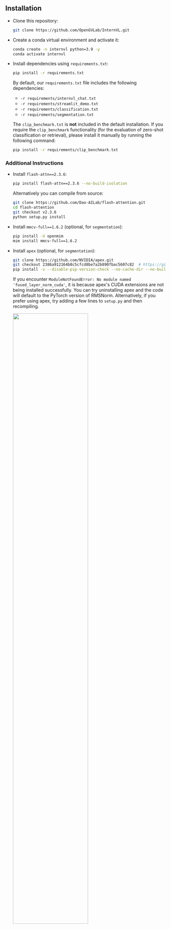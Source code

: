 ## Installation

- Clone this repository:

  ```bash
  git clone https://github.com/OpenGVLab/InternVL.git
  ```

- Create a conda virtual environment and activate it:

  ```bash
  conda create -n internvl python=3.9 -y
  conda activate internvl
  ```

- Install dependencies using `requirements.txt`:

  ```bash
  pip install -r requirements.txt
  ```

  By default, our `requirements.txt` file includes the following dependencies:

  - `-r requirements/internvl_chat.txt`
  - `-r requirements/streamlit_demo.txt`
  - `-r requirements/classification.txt`
  - `-r requirements/segmentation.txt`

  The `clip_benchmark.txt` is **not** included in the default installation. If you require the `clip_benchmark` functionality (for the evaluation of zero-shot classification or retrieval), please install it manually by running the following command:

  ```bash
  pip install -r requirements/clip_benchmark.txt
  ```

### Additional Instructions

- Install `flash-attn==2.3.6`:

  ```bash
  pip install flash-attn==2.3.6 --no-build-isolation
  ```

  Alternatively you can compile from source:

  ```bash
  git clone https://github.com/Dao-AILab/flash-attention.git
  cd flash-attention
  git checkout v2.3.6
  python setup.py install
  ```

- Install `mmcv-full==1.6.2` (optional, for `segmentation`):

  ```bash
  pip install -U openmim
  mim install mmcv-full==1.6.2
  ```

- Install `apex` (optional, for `segmentation`):

  ```bash
  git clone https://github.com/NVIDIA/apex.git
  git checkout 2386a912164b0c5cfcd8be7a2b890fbac5607c82  # https://github.com/NVIDIA/apex/issues/1735
  pip install -v --disable-pip-version-check --no-cache-dir --no-build-isolation --config-settings "--build-option=--cpp_ext" --config-settings "--build-option=--cuda_ext" ./
  ```

  If you encounter `ModuleNotFoundError: No module named 'fused_layer_norm_cuda'`, it is because apex's CUDA extensions are not being installed successfully. You can try uninstalling apex and the code will default to the PyTorch version of RMSNorm. Alternatively, if you prefer using apex, try adding a few lines to `setup.py` and then recompiling.

  <img src=https://github.com/OpenGVLab/InternVL/assets/23737120/c04a989c-8024-49fa-b62c-2da623e63729 width=70%>

<br>
<br>
